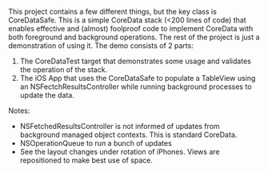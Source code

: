 


This project contains a few different things, but the key class is CoreDataSafe. This is a simple CoreData stack (<200 lines of code) that enables effective and (almost) foolproof code to implement CoreData with both foreground and background operations. The rest of the project is just a demonstration of using it. The demo consists of 2 parts:

 1. The CoreDataTest target that demonstrates some usage and validates the operation of the stack.
 2. The iOS App that uses the CoreDataSafe to populate a TableView using an NSFectchResultsController while running background processes to update the data.



Notes:
 * NSFetchedResultsController is not informed of updates from background managed object contexts. This is standard CoreData. 
 * NSOperationQueue to run a bunch of updates
 * See the layout changes under rotation of iPhones. Views are repositioned to make best use of space.

